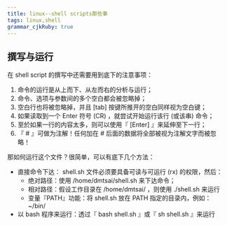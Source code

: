 ```yaml
---
title: linux--shell scripts那些事
tags: linux,shell
grammar_cjkRuby: true
---
```


## 撰写与运行
在 shell script 的撰写中还需要用到底下的注意事项：

1. 命令的运行是从上而下、从左而右的分析与运行；
2. 命令、选项与参数间的多个空白都会被忽略掉；
3. 空白行也将被忽略掉，并且 [tab] 按键所推开的空白同样视为空白键；
4. 如果读取到一个 Enter 符号 (CR) ，就尝试开始运行该行 (或该串) 命令；
5. 至於如果一行的内容太多，则可以使用『 \[Enter] 』来延伸至下一行；
6. 『 # 』可做为注解！任何加在 # 后面的数据将全部被视为注解文字而被忽略！

那如何运行这个文件？很简单，可以有底下几个方法：

- 直接命令下达： shell.sh 文件必须要具备可读与可运行 (rx) 的权限，然后：
  - 绝对路径：使用 /home/dmtsai/shell.sh 来下达命令；
  - 相对路径：假设工作目录在 /home/dmtsai/ ，则使用 ./shell.sh 来运行
  - 变量『PATH』功能：将 shell.sh 放在 PATH 指定的目录内，例如： ~/bin/
- 以 bash 程序来运行：透过『 bash shell.sh 』或『 sh shell.sh 』来运行